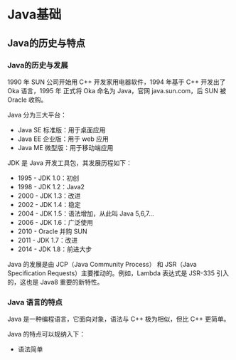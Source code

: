 # Java基础

## Java的历史与特点

### Java的历史与发展

1990 年 SUN 公司开始用 C++ 开发家用电器软件，1994 年基于 C++ 开发出了 Oka 语言，1995 年 正式将 Oka 命名为 Java，官网 java.sun.com，后 SUN 被 Oracle 收购。

Java 分为三大平台：

* Java SE 标准版：用于桌面应用
* Java EE 企业版：用于 web 应用
* Java ME 微型版：用于移动端应用

JDK 是 Java 开发工具包，其发展历程如下：

* 1995 - JDK 1.0：初创
* 1998 - JDK 1.2：Java2
* 2000 - JDK 1.3：改进
* 2002 - JDK 1.4：稳定
* 2004 - JDK 1.5：语法增加，从此叫 Java 5,6,7...
* 2006 - JDK 1.6：广泛使用
* 2010 - Oracle 并购 SUN
* 2011 - JDK 1.7：改进
* 2014 - JDK 1.8：前进大步

Java 的发展是由 JCP（Java Community Process） 和 JSR（Java Specification Requests）主要推动的。例如，Lambda 表达式是 JSR-335 引入的，这也是 Java8 重要的新特性。

### Java 语言的特点

Java 是一种编程语言，它面向对象，语法与 C++ 极为相似，但比 C++ 更简单。

Java 的特点可以规纳入下：
* 语法简单